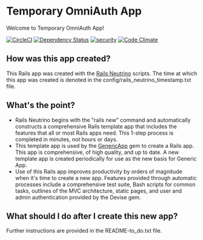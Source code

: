 # Temporary OmniAuth App

Welcome to Temporary OmniAuth App!

[![CircleCI](https://circleci.com/gh/jhsu802701/omni-20171003-161505-834.svg?style=svg)](https://circleci.com/gh/jhsu802701/omni-20171003-161505-834)
[![Dependency Status](https://gemnasium.com/badges/github.com/jhsu802701/omni-20171003-161505-834.svg)](https://gemnasium.com/github.com/jhsu802701/omni-20171003-161505-834)
[![security](https://hakiri.io/github/jhsu802701/omni-20171003-161505-834/master.svg)](https://hakiri.io/github/jhsu802701/omni-20171003-161505-834/master)
[![Code Climate](https://codeclimate.com/github/jhsu802701/omni-20171003-161505-834/badges/gpa.svg)](https://codeclimate.com/github/jhsu802701/omni-20171003-161505-834)

## How was this app created?
This Rails app was created with the 
[Rails Neutrino](https://github.com/jhsu802701/rails_neutrino_5) scripts.  The time at which this app was created is denoted in the config/rails_neutrino_timestamp.txt file.

## What's the point?
* Rails Neutrino begins with the "rails new" command and automatically constructs a comprehensive Rails template app that includes the features that all or most Rails apps need.  This 1-step process is completed in minutes, not hours or days.
* This template app is used by the [GenericApp](https://github.com/jhsu802701/generic_app) gem to create a Rails app.  This app is comprehensive, of high quality, and up to date.  A new template app is created periodically for use as the new basis for Generic App.
* Use of this Rails app improves productivity by orders of magnitude when it's time to create a new app.  Features provided through automatic processes include a comprehensive test suite, Bash scripts for common tasks, outlines of the MVC architecture, static pages, and user and admin authentication provided by the Devise gem.

## What should I do after I create this new app?
Further instructions are provided in the README-to_do.txt file.
